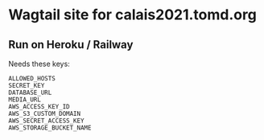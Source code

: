 # Wagtail site for calais2021.tomd.org

## Run on Heroku / Railway

Needs these keys:

```
ALLOWED_HOSTS
SECRET_KEY     
DATABASE_URL
MEDIA_URL
AWS_ACCESS_KEY_ID
AWS_S3_CUSTOM_DOMAIN
AWS_SECRET_ACCESS_KEY
AWS_STORAGE_BUCKET_NAME
```
